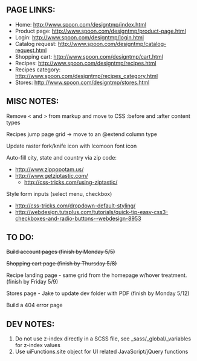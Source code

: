 PAGE LINKS:
-----------

 - Home: http://www.spoon.com/designtmp/index.html
 - Product page: http://www.spoon.com/designtmp/product-page.html
 - Login: http://www.spoon.com/designtmp/login.html
 - Catalog request: http://www.spoon.com/designtmp/catalog-request.html
 - Shopping cart: http://www.spoon.com/designtmp/cart.html
 - Recipes: http://www.spoon.com/designtmp/recipes.html
 - Recipes category: http://www.spoon.com/designtmp/recipes_category.html
 - Stores: http://www.spoon.com/designtmp/stores.html


MISC NOTES:
-----------

Remove < and > from markup and move to CSS :before and :after content types

Recipes jump page grid -> move to an @extend column type

Update raster fork/knife icon with Icomoon font icon

Auto-fill city, state and country via zip code:
 - http://www.zippopotam.us/
 - http://www.getziptastic.com/
 	- http://css-tricks.com/using-ziptastic/

Style form inputs (select menu, checkbox)
 - http://css-tricks.com/dropdown-default-styling/
 - http://webdesign.tutsplus.com/tutorials/quick-tip-easy-css3-checkboxes-and-radio-buttons--webdesign-8953


TO DO:
------

~~Build account pages (finish by Monday 5/5)~~

~~Shopping cart page (finish by Thursday 5/8)~~

Recipe landing page - same grid from the homepage w/hover treatment. (finish by Friday 5/9)

Stores page - Jake to update dev folder with PDF (finish by Monday 5/12)

Build a 404 error page


DEV NOTES:
----------

1. Do not use z-index directly in a SCSS file, see _sass/_global/_variables for z-index values
2. Use uiFunctions.site object for UI related JavaScript/jQuery functions